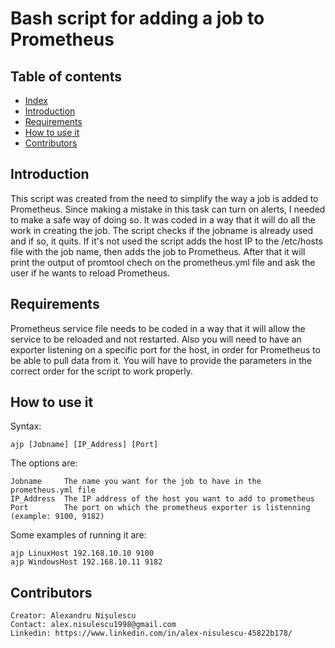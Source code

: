# Bash script for adding a job to Prometheus

## Table of contents
  * [Index](#index)
  * [Introduction](#introduction)
  * [Requirements](#requirements)
  * [How to use it](#how-to-use-it)
  * [Contributors](#contributors)


## Introduction

This script was created from the need to simplify the way a job is added to Prometheus. Since making a mistake in this task can turn on alerts, I needed to make a safe way of doing so.
It was coded in a way that it will do all the work in creating the job. The script checks if the jobname is already used and if so, it quits. If it's not used the script adds the host IP to the /etc/hosts file with the job name, then adds the job to Prometheus. After that it will print the output of promtool chech on the prometheus.yml file and ask the user if he wants to reload Prometheus.

## Requirements

Prometheus service file needs to be coded in a way that it will allow the service to be reloaded and not restarted.
Also you will need to have an exporter listening on a specific port for the host, in order for Prometheus to be able to pull data from it.
You will have to provide the parameters in the correct order for the script to work properly.

## How to use it
Syntax:

    ajp [Jobname] [IP_Address] [Port]

The options are:

    Jobname		The name you want for the job to have in the prometheus.yml file
    IP_Address	The IP address of the host you want to add to prometheus
    Port		The port on which the prometheus exporter is listenning (example: 9100, 9182)

Some examples of running it are:

    ajp LinuxHost 192.168.10.10 9100
    ajp WindowsHost 192.168.10.11 9182
    

## Contributors
    Creator: Alexandru Nișulescu
    Contact: alex.nisulescu1998@gmail.com
    Linkedin: https://www.linkedin.com/in/alex-nisulescu-45822b178/
